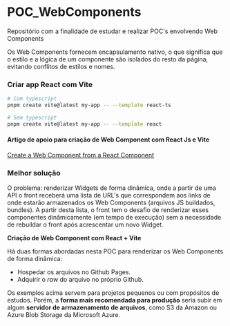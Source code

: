 # POC_WebComponents
Repositório com a finalidade de estudar e realizar POC's envolvendo Web Components

Os Web Components fornecem encapsulamento nativo, o que significa que o estilo e a lógica de um componente são isolados do resto da página, evitando conflitos de estilos e nomes.

### Criar app React com Vite

```bash
# Com typescript
pnpm create vite@latest my-app -- --template react-ts

# Sem typescript
pnpm create vite@latest my-app -- --template react
```

#### Artigo de apoio para criação de Web Component com React Js e Vite

[Create a Web Component from a React Component](https://techblog.skeepers.io/create-a-web-component-from-a-react-component-bbe7c5f85ee6)

### Melhor solução

O problema: renderizar Widgets de forma dinâmica, onde a partir de uma API o front receberá uma lista de URL's que correspondem aos links de onde estarão armazenados os Web Components (arquivos JS buildados, bundles). A partir desta lista, o front tem o desafio de renderizar esses componentes dinâmicamente (em tempo de execução) sem a necessidade de rebuildar o front após acrescentar um novo Widget.

**Criação de Web Component com React + Vite**

Há duas formas abordadas nesta POC para renderizar os Web Components de forma dinâmica:
- Hospedar os arquivos no Github Pages.
- Adquirir o *raw* do arquivo no próprio Github.

Os exemplos acima servem para projetos pequenos ou com propósitos de estudos. Porém, a **forma mais recomendada para produção** seria subir em algum **servidor de armazenamento de arquivos**, como S3 da Amazon ou Azure Blob Storage da Microsoft Azure.